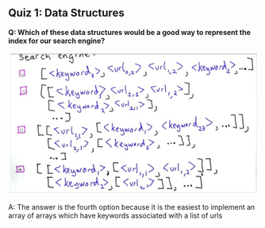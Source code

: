 ## Quiz 1: Data Structures

**Q: Which of these data structures would be a good way to represent the index for our search engine?**

![alt text](./media/quiz-01-data-structures.JPG "data structures quiz")

A: The answer is the fourth option because it is the easiest to implement an array of arrays which have keywords associated with a list of urls

